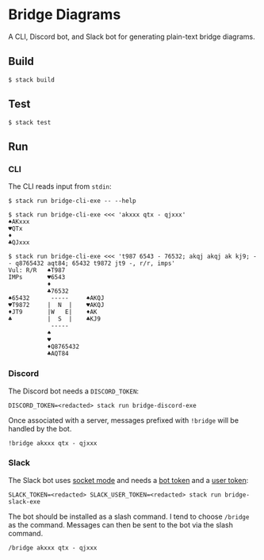 # Bridge Diagrams

A CLI, Discord bot, and Slack bot for generating plain-text bridge diagrams.

## Build

```
$ stack build
```

## Test

```
$ stack test
```

## Run

### CLI

The CLI reads input from `stdin`:

```
$ stack run bridge-cli-exe -- --help
```

```
$ stack run bridge-cli-exe <<< 'akxxx qtx - qjxxx'
♠AKxxx
♥QTx
♦
♣QJxxx

$ stack run bridge-cli-exe <<< 't987 6543 - 76532; akqj akqj ak kj9; - - q8765432 aqt84; 65432 t9872 jt9 -, r/r, imps'
Vul: R/R   ♠T987
IMPs       ♥6543
           ♦
           ♣76532
♠65432      -----     ♠AKQJ
♥T9872     |  N  |    ♥AKQJ
♦JT9       |W   E|    ♦AK
♣          |  S  |    ♣KJ9
            -----
           ♠
           ♥
           ♦Q8765432
           ♣AQT84
```

### Discord

The Discord bot needs a `DISCORD_TOKEN`:

```
DISCORD_TOKEN=<redacted> stack run bridge-discord-exe
```

Once associated with a server, messages prefixed with `!bridge` will be handled
by the bot.

```
!bridge akxxx qtx - qjxxx
```

### Slack

The Slack bot uses [socket mode](https://api.slack.com/apis/connections/socket)
and needs a [bot token](https://api.slack.com/authentication/token-types#bot)
and a [user token](https://api.slack.com/authentication/token-types#user):

```
SLACK_TOKEN=<redacted> SLACK_USER_TOKEN=<redacted> stack run bridge-slack-exe
```

The bot should be installed as a slash command. I tend to choose `/bridge` as
the command. Messages can then be sent to the bot via the slash command.

```
/bridge akxxx qtx - qjxxx
```
